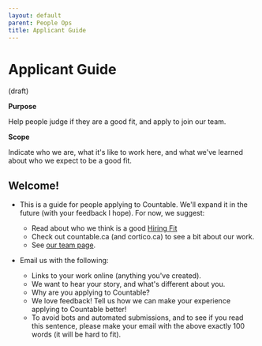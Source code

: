 ```yaml
---
layout: default
parent: People Ops
title: Applicant Guide
---
```


# Applicant Guide

(draft)

**Purpose**

Help people judge if they are a good fit, and apply to join our team.

**Scope**

Indicate who we are, what it's like to work here, and what we've learned
about who we expect to be a good fit.

## Welcome\!

  - This is a guide for people applying to Countable. We'll expand it in
    the future (with your feedback I hope). For now, we suggest:
    
      - Read about who we think is a good [Hiring Fit](../peopleops/recruiting/HIRING_FIT)
      - Check out countable.ca (and cortico.ca) to see a bit about our
        work.
      - See [our team page](https://countable.ca/careers). 

  - Email us with the following:
    
      - Links to your work online (anything you've created).
      - We want to hear your story, and what's different about you.
      - Why are you applying to Countable?
      - We love feedback! Tell us how we can make your experience
        applying to Countable better!
      - To avoid bots and automated submissions, and to see if you read
        this sentence, please make your email with the above exactly 100
        words (it will be hard to fit).
